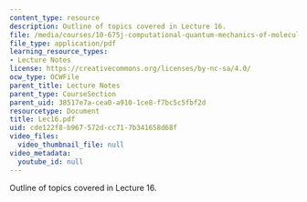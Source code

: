 ```yaml
---
content_type: resource
description: Outline of topics covered in Lecture 16.
file: /media/courses/10-675j-computational-quantum-mechanics-of-molecular-and-extended-systems-fall-2004/cde122f8b967572dcc717b341658d68f_Lec16.pdf
file_type: application/pdf
learning_resource_types:
- Lecture Notes
license: https://creativecommons.org/licenses/by-nc-sa/4.0/
ocw_type: OCWFile
parent_title: Lecture Notes
parent_type: CourseSection
parent_uid: 38517e7a-cea0-a910-1ce8-f7bc5c5fbf2d
resourcetype: Document
title: Lec16.pdf
uid: cde122f8-b967-572d-cc71-7b341658d68f
video_files:
  video_thumbnail_file: null
video_metadata:
  youtube_id: null
---
```

Outline of topics covered in Lecture 16.